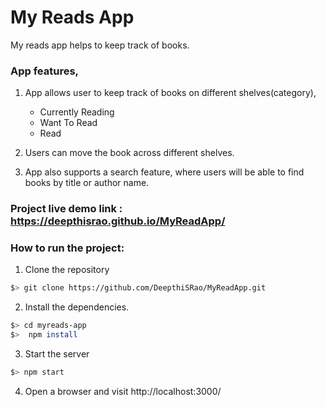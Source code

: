 # My Reads App

My reads app helps to keep track of books.

### App features,

1. App allows user to keep track of books on different shelves(category),

   * Currently Reading
   * Want To Read
   * Read

2. Users can move the book across different shelves. 
3. App also supports a search feature, where users will be able to find books by title or author name.

### Project live demo link : https://deepthisrao.github.io/MyReadApp/

### How to run the project:

1. Clone the repository
```Bash
$> git clone https://github.com/DeepthiSRao/MyReadApp.git
   ```
2. Install the dependencies.
```Bash
$> cd myreads-app
$>  npm install
   ```
3. Start the server
```Bash
$> npm start
   ```
4. Open a browser and visit http://localhost:3000/

